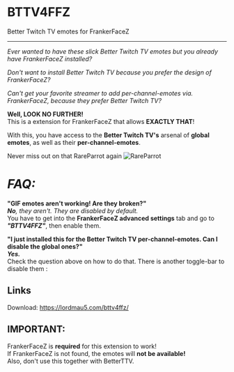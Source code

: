 # BTTV4FFZ
Better Twitch TV emotes for FrankerFaceZ
___

_Ever wanted to have these slick Better Twitch TV emotes but you already have FrankerFaceZ installed?_

_Don't want to install Better Twitch TV because you prefer the design of FrankerFaceZ?_

_Can't get your favorite streamer to add per-channel-emotes via. FrankerFaceZ, because they prefer Better Twitch TV?_  


**Well, LOOK NO FURTHER!**  
This is a extension for FrankerFaceZ that allows **EXACTLY THAT**!

With this, you have access to the **Better Twitch TV's** arsenal of **global emotes**, as well as their **per-channel-emotes**.

Never miss out on that RareParrot again ![RareParrot](http://cdn.betterttv.net/emote/55a24e1294dd94001ee86b39/1x)

# _**FAQ:**_  
**"GIF emotes aren't working! Are they broken?"**  
_**No**, they aren't. They are disabled by default._  
You have to get into the **FrankerFaceZ advanced settings** tab and go to _**"BTTV4FFZ"**_, then enable them.  

**"I just installed this for the Better Twitch TV per-channel-emotes. Can I disable the global ones?"**  
_**Yes.**_  
Check the question above on how to do that. There is another toggle-bar to disable them :

## Links
Download: https://lordmau5.com/bttv4ffz/

## IMPORTANT:  
FrankerFaceZ is **required** for this extension to work!  
If FrankerFaceZ is not found, the emotes will **not be available!**  
Also, don't use this together with BetterTTV.
